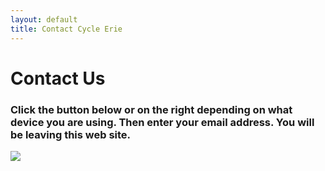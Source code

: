 ```yaml
---
layout: default
title: Contact Cycle Erie
---
```


<div id="contact">
  <h1 class="pageTitle">Contact Us</h1>
  <div class="contactContent">
  <h3>Click the button below or on the right depending on what device you are using. Then enter your email address.
  You will be leaving this web site.</h3>
  
  </div>
  <a href="http://www.123contactform.com/form-1713613/Cycle-Erie-Form" ><img border="0" src="https://dflzqrzibliy5.cloudfront.net/images3/contactbutton.gif"></a>
</div>
